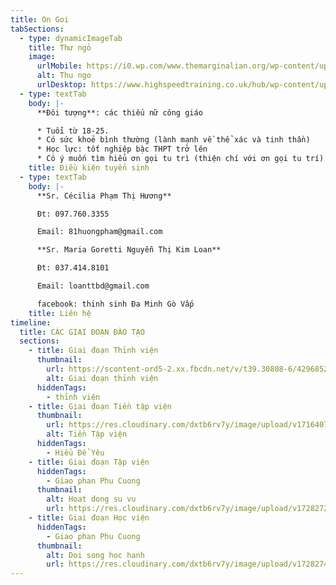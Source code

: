 ```yaml
---
title: On Goi
tabSections:
  - type: dynamicImageTab
    title: Thư ngỏ
    image:
      urlMobile: https://i0.wp.com/www.themarginalian.org/wp-content/uploads/2012/12/howtowriteletters7.jpg?w=680&ssl=1
      alt: Thu ngo
      urlDesktop: https://www.highspeedtraining.co.uk/hub/wp-content/uploads/2015/01/Business-Letter.jpg
  - type: textTab
    body: |-
      **Đôi tượng**: các thiếu nữ công giáo

      * Tuổi từ 18-25.
      * Có sức khoẻ bình thường (lành mạnh về thể xác và tinh thần)
      * Học lực: tốt nghiệp bậc THPT trở lên
      * Có ý muốn tìm hiểu ơn gọi tu trì (thiện chí với ơn gọi tu trí)
    title: Điều kiện tuyển sinh
  - type: textTab
    body: |-
      **Sr. Cécilia Phạm Thị Hương**

      Đt: 097.760.3355

      Email: 81huongpham@gmail.com

      **Sr. Maria Goretti Nguyễn Thị Kim Loan**

      Đt: 037.414.8101

      Email: loanttbd@gmail.com

      facebook: thinh sinh Đa Minh Gò Vấp
    title: Liên hệ
timeline:
  title: CÁC GIAI ĐOẠN ĐÀO TẠO
  sections:
    - title: Giai đoạn Thỉnh viện
      thumbnail:
        url: https://scontent-ord5-2.xx.fbcdn.net/v/t39.30808-6/429685282_420340470516861_7394197492656257465_n.jpg?_nc_cat=104&ccb=1-7&_nc_sid=127cfc&_nc_ohc=VQf-QwdQffYQ7kNvgEag3NX&_nc_ht=scontent-ord5-2.xx&_nc_gid=AxX_kCOHEWTdsLuJihb7rTz&oh=00_AYCzIMKBxqlTEWSy21fNzQNm0yej1eS_AT-uoTT_hkw9Rg&oe=6700F6B7
        alt: Giai đoạn thỉnh viện
      hiddenTags:
        - thỉnh viện
    - title: Giai đoạn Tiền tập viện
      thumbnail:
        url: https://res.cloudinary.com/dxtb6rv7y/image/upload/v1716407577/cld-sample-2.jpg
        alt: Tiền Tập viện
      hiddenTags:
        - Hiểu Để Yêu
    - title: Giai đoạn Tập viện
      hiddenTags:
        - Giao phan Phu Cuong
      thumbnail:
        alt: Hoat dong su vu
        url: https://res.cloudinary.com/dxtb6rv7y/image/upload/v1728272655/IMG_8687_wly8hb.jpg
    - title: Giai đoạn Học viện
      hiddenTags:
        - Giao phan Phu Cuong
      thumbnail:
        alt: Doi song hoc hanh
        url: https://res.cloudinary.com/dxtb6rv7y/image/upload/v1728274122/IMG_8170_gwkzhx.jpg
---
```

